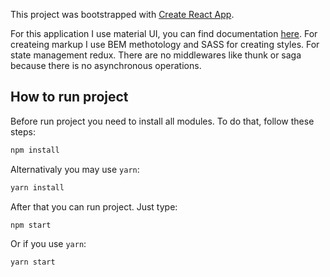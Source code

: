 This project was bootstrapped with [Create React App](https://github.com/facebookincubator/create-react-app).

For this application I use material UI, you can find documentation [here](https://material-ui-next.com/).
For createing markup I use BEM methotology and SASS for creating styles. For state management redux. There are no middlewares like thunk or saga because there is no asynchronous operations.

## How to run project
Before run project you need to install all modules. To do that, follow these steps:

```sh
npm install
```

Alternativaly you may use `yarn`:

```sh
yarn install
```

After that you can run project. Just type:

```sh
npm start
```

Or if you use `yarn`:

```sh
yarn start
```